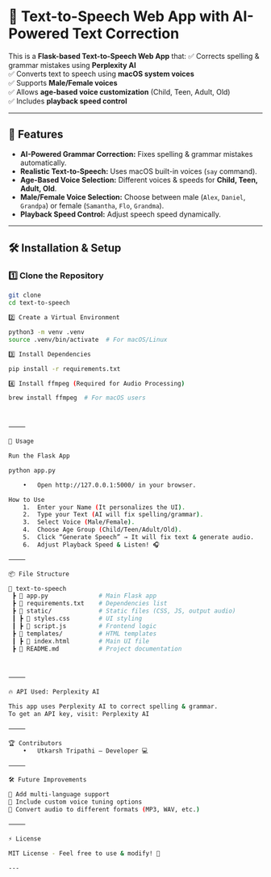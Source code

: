 
# 🎤 Text-to-Speech Web App with AI-Powered Text Correction

This is a **Flask-based Text-to-Speech Web App** that:
✅ Corrects spelling & grammar mistakes using **Perplexity AI**  
✅ Converts text to speech using **macOS system voices**  
✅ Supports **Male/Female voices**  
✅ Allows **age-based voice customization** (Child, Teen, Adult, Old)  
✅ Includes **playback speed control**  

---

## 🚀 Features
- **AI-Powered Grammar Correction:** Fixes spelling & grammar mistakes automatically.
- **Realistic Text-to-Speech:** Uses macOS built-in voices (`say` command).
- **Age-Based Voice Selection:** Different voices & speeds for **Child, Teen, Adult, Old**.
- **Male/Female Voice Selection:** Choose between male (`Alex`, `Daniel`, `Grandpa`) or female (`Samantha`, `Flo`, `Grandma`).
- **Playback Speed Control:** Adjust speech speed dynamically.

---

## 🛠️ Installation & Setup

### **1️⃣ Clone the Repository**
```sh
git clone 
cd text-to-speech

2️⃣ Create a Virtual Environment

python3 -m venv .venv
source .venv/bin/activate  # For macOS/Linux

3️⃣ Install Dependencies

pip install -r requirements.txt

4️⃣ Install ffmpeg (Required for Audio Processing)

brew install ffmpeg  # For macOS users



⸻

🎯 Usage

Run the Flask App

python app.py

	•	Open http://127.0.0.1:5000/ in your browser.

How to Use
	1.	Enter your Name (It personalizes the UI).
	2.	Type your Text (AI will fix spelling/grammar).
	3.	Select Voice (Male/Female).
	4.	Choose Age Group (Child/Teen/Adult/Old).
	5.	Click “Generate Speech” → It will fix text & generate audio.
	6.	Adjust Playback Speed & Listen! 🎧

⸻

📦 File Structure

📂 text-to-speech
 ┣ 📜 app.py              # Main Flask app
 ┣ 📜 requirements.txt    # Dependencies list
 ┣ 📂 static/             # Static files (CSS, JS, output audio)
 ┃ ┣ 📜 styles.css        # UI styling
 ┃ ┣ 📜 script.js         # Frontend logic
 ┣ 📂 templates/          # HTML templates
 ┃ ┣ 📜 index.html        # Main UI file
 ┣ 📜 README.md           # Project documentation



⸻

🔥 API Used: Perplexity AI

This app uses Perplexity AI to correct spelling & grammar.
To get an API key, visit: Perplexity AI

⸻

🏆 Contributors
	•	Utkarsh Tripathi – Developer 💻

⸻

🛠️ Future Improvements

🔹 Add multi-language support
🔹 Include custom voice tuning options
🔹 Convert audio to different formats (MP3, WAV, etc.)

⸻

⚡ License

MIT License - Feel free to use & modify! 🚀

---




